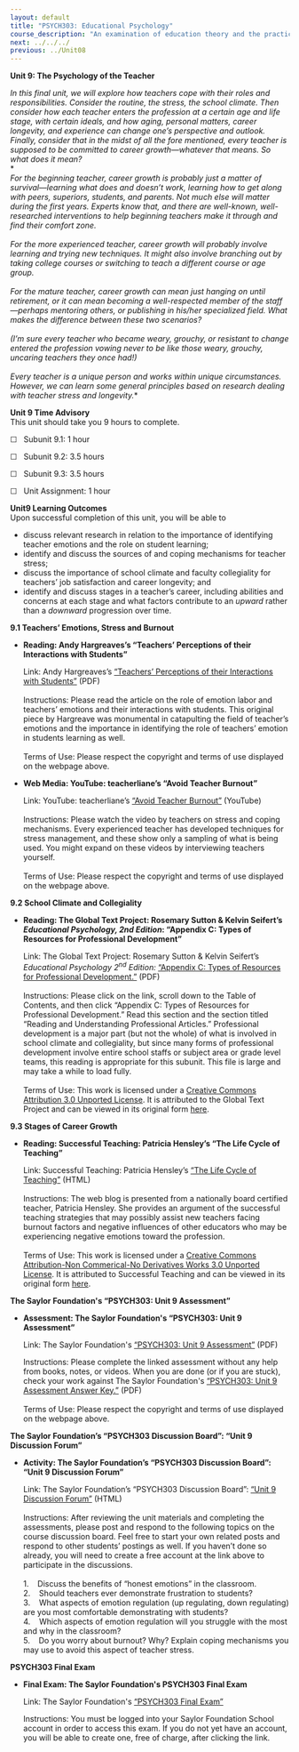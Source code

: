 ```yaml
---
layout: default
title: "PSYCH303: Educational Psychology"
course_description: "An examination of education theory and the practicalities of classroom life, designed to teach how to structure educational systems in order to meet the mental and emotional needs of students."
next: ../../../
previous: ../Unit08
---
```

**Unit 9: The Psychology of the Teacher** <span id="9"></span> 

*In this final unit, we will explore how teachers cope with their roles
and responsibilities. Consider the routine, the stress, the school
climate. Then consider how each teacher enters the profession at a
certain age and life stage, with certain ideals, and how aging, personal
matters, career longevity, and experience can change one’s perspective
and outlook. Finally, consider that in the midst of all the fore
mentioned, every teacher is supposed to be committed to career
growth—whatever that means. So what does it mean?*  
 *    
 *For the beginning teacher, career growth is probably just a matter of
survival—learning what does and doesn’t work, learning how to get along
with peers, superiors, students, and parents. Not much else will matter
during the first years. Experts know that, and there are well-known,
well-researched interventions to help beginning teachers make it through
and find their comfort zone.*  
     
 *For the more experienced teacher, career growth will probably involve
learning and trying new techniques. It might also involve branching out
by taking college courses or switching to teach a different course or
age group.*  
     
 *For the mature teacher, career growth can mean just hanging on until
retirement, or it can mean becoming a well-respected member of the
staff—perhaps mentoring others, or publishing in his/her specialized
field. What makes the difference between these two scenarios?*  
     
 *(I’m sure every teacher who became weary, grouchy, or resistant to
change entered the profession vowing never to be like those weary,
grouchy, uncaring teachers they once had!)*  
       
 *Every teacher is a unique person and works within unique
circumstances. However, we can learn some general principles based on
research dealing with teacher stress and longevity.**

**Unit 9 Time Advisory**  
This unit should take you 9 hours to complete.  
  
 ☐   Subunit 9.1: 1 hour  
  
 ☐   Subunit 9.2: 3.5 hours  
  
 ☐   Subunit 9.3: 3.5 hours  
  
 ☐   Unit Assignment: 1 hour

**Unit9 Learning Outcomes**  
Upon successful completion of this unit, you will be able to

-   discuss relevant research in relation to the importance of
    identifying teacher emotions and the role on student learning;
-   identify and discuss the sources of and coping mechanisms for
    teacher stress;
-   discuss the importance of school climate and faculty collegiality
    for teachers’ job satisfaction and career longevity; and
-   identify and discuss stages in a teacher’s career, including
    abilities and concerns at each stage and what factors contribute to
    an *upward* rather than a *downward* progression over time.

**9.1 Teachers’ Emotions, Stress and Burnout** <span id="9.1"></span> 
-   **Reading: Andy Hargreaves’s “Teachers’ Perceptions of their
    Interactions with Students”**

    Link: Andy Hargreaves’s [“Teachers’ Perceptions of their
    Interactions with
    Students”](http://www.google.com/url?sa=t&rct=j&q=&esrc=s&source=web&cd=24&ved=0CEQQFjADOBQ&url=http%3A%2F%2Fpositiveemotions.gr%2Flibrary_files%2FH%2FHargreaves_Mixed_2000.pdf&ei=oDzaUMWlDMeP2gXJ64DoDQ&usg=AFQjCNEluknsxkSwamMqqaTFVUSHJ5e1Rg&bvm=bv.1355534169,d.b2I) (PDF)  
        
     Instructions: Please read the article on the role of emotion labor
    and teachers’ emotions and their interactions with students. This
    original piece by Hargreave was monumental in catapulting the field
    of teacher’s emotions and the importance in identifying the role of
    teachers’ emotion in students learning as well.  
        
     Terms of Use: Please respect the copyright and terms of use
    displayed on the webpage above. 

-   **Web Media: YouTube: teacherliane’s “Avoid Teacher Burnout”**

    Link: YouTube: teacherliane’s [“Avoid Teacher
    Burnout”](http://www.youtube.com/watch?v=efbYBdB37-g) (YouTube)  
        
     Instructions: Please watch the video by teachers on stress and
    coping mechanisms. Every experienced teacher has developed
    techniques for stress management, and these show only a sampling of
    what is being used. You might expand on these videos by interviewing
    teachers yourself.  
        
     Terms of Use: Please respect the copyright and terms of use
    displayed on the webpage above. 

**9.2 School Climate and Collegiality** <span id="9.2"></span> 
-   **Reading: The Global Text Project: Rosemary Sutton & Kelvin
    Seifert’s *Educational Psychology, 2nd Edition*: “Appendix C: Types
    of Resources for Professional Development”**

    Link: The Global Text Project: Rosemary Sutton & Kelvin Seifert’s
    *Educational Psychology 2<sup>nd</sup> Edition:* [“Appendix C: Types
    of Resources for Professional
    Development.”](https://resources.saylor.org/archived/wp-content/uploads/2012/06/Educational-Psychology.pdf)
    (PDF)  
        
     Instructions: Please click on the link, scroll down to the Table of
    Contents, and then click “Appendix C: Types of Resources for
    Professional Development.” Read this section and the section titled
    “Reading and Understanding Professional Articles.” Professional
    development is a major part (but not the whole) of what is involved
    in school climate and collegiality, but since many forms of
    professional development involve entire school staffs or subject
    area or grade level teams, this reading is appropriate for this
    subunit. This file is large and may take a while to load fully.  
        
     Terms of Use: This work is licensed under a [Creative Commons
    Attribution 3.0 Unported
    License](http://creativecommons.org/licenses/by/3.0/). It is
    attributed to the Global Text Project and can be viewed in its
    original
    form [here](https://resources.saylor.org/archived/wp-content/uploads/2012/06/Educational-Psychology.pdf). 

**9.3 Stages of Career Growth** <span id="9.3"></span> 
-   **Reading: Successful Teaching: Patricia Hensley’s “The Life Cycle
    of Teaching”**

    Link: Successful Teaching: Patricia Hensley’s [“The Life Cycle of
    Teaching](http://successfulteaching.blogspot.com/2008/08/life-cycle-of-teaching.html)[”](http://successfulteaching.blogspot.com/2008/08/life-cycle-of-teaching.html) (HTML)  
        
     Instructions: The web blog is presented from a nationally board
    certified teacher, Patricia Hensley. She provides an argument of the
    successful teaching strategies that may possibly assist new teachers
    facing burnout factors and negative influences of other educators
    who may be experiencing negative emotions toward the profession.  
        
     Terms of Use: This work is licensed under a [Creative Commons
    Attribution-Non Commerical-No Derivatives Works 3.0 Unported
    License](http://creativecommons.org/licenses/by/3.0/). It is
    attributed to Successful Teaching and can be viewed in its original
    form [here](http://successfulteaching.blogspot.com/2008/08/life-cycle-of-teaching.html). 

**The Saylor Foundation's “PSYCH303: Unit 9 Assessment”** <span
id="9.4"></span> 
-   **Assessment: The Saylor Foundation's “PSYCH303: Unit 9
    Assessment”**

    Link: The Saylor Foundation's [“PSYCH303: Unit 9
    Assessment”](https://resources.saylor.org/archived/wp-content/uploads/2012/08/PSYCH303-Unit-9-Assessment.pdf)
    (PDF)  
      
     Instructions: Please complete the linked assessment without any
    help from books, notes, or videos. When you are done (or if you are
    stuck), check your work against The Saylor Foundation's [“PSYCH303:
    Unit 9 Assessment Answer
    Key.”](https://resources.saylor.org/archived/wp-content/uploads/2012/08/PSYCH303-Unit-9-Assessment-Answer-Key.pdf)
    (PDF)  
                                        
     Terms of Use: Please respect the copyright and terms of use
    displayed on the webpage above.

**The Saylor Foundation’s “PSYCH303 Discussion Board”: “Unit 9
Discussion Forum”** <span id="9.5"></span> 
-   **Activity: The Saylor Foundation’s “PSYCH303 Discussion Board”:
    “Unit 9 Discussion Forum”**

    Link: The Saylor Foundation’s “PSYCH303 Discussion Board”: [“Unit 9
    Discussion
    Forum”](http://forums.saylor.org/forum/psychology/psych303/) (HTML)  
        
     Instructions: After reviewing the unit materials and completing the
    assessments, please post and respond to the following topics on the
    course discussion board. Feel free to start your own related posts
    and respond to other students’ postings as well. If you haven’t done
    so already, you will need to create a free account at the link above
    to participate in the discussions.  
        
     1.    Discuss the benefits of “honest emotions” in the classroom.  
     2.    Should teachers ever demonstrate frustration to students?  
     3.    What aspects of emotion regulation (up regulating, down
    regulating) are you most comfortable demonstrating with students?  
     4.    Which aspects of emotion regulation will you struggle with
    the most and why in the classroom?  
     5.    Do you worry about burnout? Why? Explain coping mechanisms
    you may use to avoid this aspect of teacher stress.

**PSYCH303 Final Exam** <span id="10"></span> 
-   **Final Exam: The Saylor Foundation's PSYCH303 Final Exam**

    Link: The Saylor Foundation's [“PSYCH303 Final
    Exam”](http://school.saylor.org/mod/quiz/view.php?id=1396)  
      
     Instructions: You must be logged into your Saylor Foundation School
    account in order to access this exam. If you do not yet have an
    account, you will be able to create one, free of charge, after
    clicking the link.


